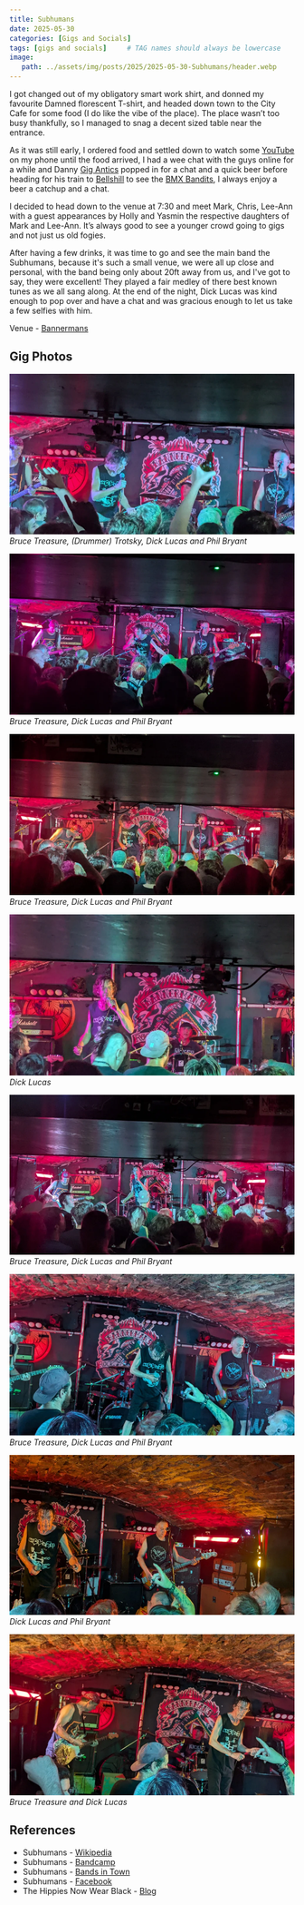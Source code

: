 ```yaml
---
title: Subhumans
date: 2025-05-30
categories: [Gigs and Socials]
tags: [gigs and socials]     # TAG names should always be lowercase
image:
   path: ../assets/img/posts/2025/2025-05-30-Subhumans/header.webp
---
```


I got changed out of my obligatory smart work shirt, and donned my favourite Damned florescent T-shirt, and headed down town to the City Cafe for some food (I do like the vibe of the place). The place wasn’t too busy thankfully, so I managed to snag a decent sized table near the entrance.

As it was still early, I ordered food and settled down to watch some [YouTube](https://youtube.com) on my phone until the food arrived, I had a wee chat with the guys online for a while and Danny [Gig Antics](https://www.gig-antics.live/) popped in for a chat and a quick beer before heading for his train to [Bellshill](https://en.wikipedia.org/wiki/Bellshill) to see the [BMX Bandits](https://www.gig-antics.live/post/bmx-bandits-bellshill-cultural-centre-30-05-25), I always enjoy a beer a catchup and a chat.

I decided to head down to the venue at 7:30 and meet Mark, Chris, Lee-Ann with a guest appearances by Holly and Yasmin the respective daughters of Mark and Lee-Ann. It’s always good to see a younger crowd going to gigs and not just us old fogies.

After having a few drinks, it was time to go and see the main band the Subhumans, because it's such a small venue, we were all up close and personal, with the band being only about 20ft away from us, and I've got to say, they were excellent! They played a fair medley of there best known tunes as we all sang along. At the end of the night, Dick Lucas was kind enough to pop over and have a chat and was gracious enough to let us take a few selfies with him.

Venue - [Bannermans](https://www.bannermanslive.co.uk/)

## Gig Photos

![Subhumans](../assets/img/posts/2025/2025-05-30-Subhumans/subhumans1.webp)_Bruce Treasure, (Drummer) Trotsky, Dick Lucas and Phil Bryant_

![Subhumans](../assets/img/posts/2025/2025-05-30-Subhumans/subhumans2.webp)_Bruce Treasure, Dick Lucas and Phil Bryant_

![Subhumans](../assets/img/posts/2025/2025-05-30-Subhumans/subhumans3.webp)_Bruce Treasure, Dick Lucas and Phil Bryant_

![Subhumans](../assets/img/posts/2025/2025-05-30-Subhumans/subhumans4.webp)_Dick Lucas_

![Subhumans](../assets/img/posts/2025/2025-05-30-Subhumans/subhumans5.webp)_Bruce Treasure, Dick Lucas and Phil Bryant_

![Subhumans](../assets/img/posts/2025/2025-05-30-Subhumans/subhumans6.webp)_Bruce Treasure, Dick Lucas and Phil Bryant_

![Subhumans](../assets/img/posts/2025/2025-05-30-Subhumans/subhumans7.webp)_Dick Lucas and Phil Bryant_

![Subhumans](../assets/img/posts/2025/2025-05-30-Subhumans/subhumans8.webp)_Bruce Treasure and Dick Lucas_

## References

* Subhumans - [Wikipedia](https://en.wikipedia.org/wiki/Subhumans_(British_band))
* Subhumans - [Bandcamp](https://subhumans.bandcamp.com/)
* Subhumans - [Bands in Town](https://www.bandsintown.com/e/1033710169-subhumans-at-bannerman's?came_from=251)
* Subhumans - [Facebook](https://www.facebook.com/officialsubhumans/)
* The Hippies Now Wear Black - [Blog](https://thehippiesnowwearblack.org.uk/2025/05/27/subhumans-live-dates-in-may-and-june-2025/)
